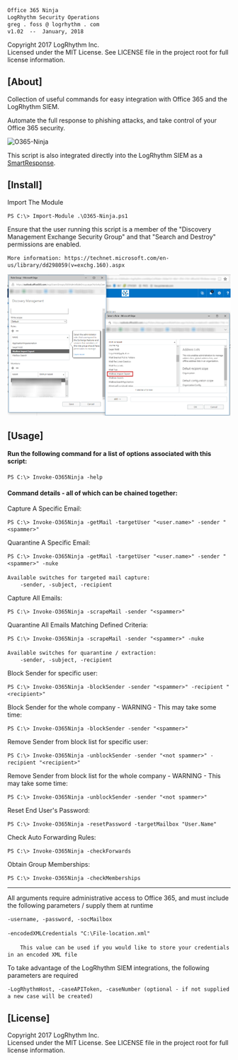 
    Office 365 Ninja
    LogRhythm Security Operations
    greg . foss @ logrhythm . com
    v1.02  --  January, 2018

Copyright 2017 LogRhythm Inc.   
Licensed under the MIT License. See LICENSE file in the project root for full license information.


## [About]
    
Collection of useful commands for easy integration with Office 365 and the LogRhythm SIEM.

Automate the full response to phishing attacks, and take control of your Office 365 security.

![O365-Ninja](/images/O365-Ninja.png)

This script is also integrated directly into the LogRhythm SIEM as a [SmartResponse](/SmartResponse).


## [Install]

Import The Module
	
	PS C:\> Import-Module .\O365-Ninja.ps1

Ensure that the user running this script is a member of the "Discovery Management Exchange Security Group" and that "Search and Destroy" permissions are enabled.
    
    More information: https://technet.microsoft.com/en-us/library/dd298059(v=exchg.160).aspx

![Mailbox Import Export](/images/Mailbox-Import-Export.png)


## [Usage]

#### Run the following command for a list of options associated with this script:

    PS C:\> Invoke-O365Ninja -help

#### Command details - all of which can be chained together:

Capture A Specific Email:

	PS C:\> Invoke-O365Ninja -getMail -targetUser "<user.name>" -sender "<spammer>"

Quarantine A Specific Email:

	PS C:\> Invoke-O365Ninja -getMail -targetUser "<user.name>" -sender "<spammer>" -nuke

    Available switches for targeted mail capture:
        -sender, -subject, -recipient

Capture All Emails:

	PS C:\> Invoke-O365Ninja -scrapeMail -sender "<spammer>"

Quarantine All Emails Matching Defined Criteria:

	PS C:\> Invoke-O365Ninja -scrapeMail -sender "<spammer>" -nuke

    Available switches for quarantine / extraction:
        -sender, -subject, -recipient

Block Sender for specific user:

	PS C:\> Invoke-O365Ninja -blockSender -sender "<spammer>" -recipient "<recipient>"

Block Sender for the whole company - WARNING - This may take some time:

	PS C:\> Invoke-O365Ninja -blockSender -sender "<spammer>"

Remove Sender from block list for specific user:

	PS C:\> Invoke-O365Ninja -unblockSender -sender "<not spammer>" -recipient "<recipient>"

Remove Sender from block list for the whole company - WARNING - This may take some time:

	PS C:\> Invoke-O365Ninja -unblockSender -sender "<not spammer>"

Reset End User's Password:

	PS C:\> Invoke-O365Ninja -resetPassword -targetMailbox "User.Name"

Check Auto Forwarding Rules:

	PS C:\> Invoke-O365Ninja -checkForwards

Obtain Group Memberships:

    PS C:\> Invoke-O365Ninja -checkMemberships

************************************************************

All arguments require administrative access to Office 365, and must include the following parameters / supply them at runtime
 
    -username, -password, -socMailbox

    -encodedXMLCredentials "C:\File-location.xml"

        This value can be used if you would like to store your credentials in an encoded XML file

To take advantage of the LogRhythm SIEM integrations, the following parameters are required
 
    -LogRhythmHost, -caseAPIToken, -caseNumber (optional - if not supplied a new case will be created)


## [License]

Copyright 2017 LogRhythm Inc.   
Licensed under the MIT License. See LICENSE file in the project root for full license information.
